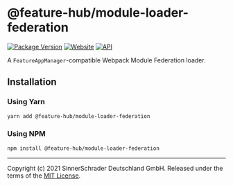 # @feature-hub/module-loader-federation

[![Package Version][package-badge]][package-npm]
[![Website][website-badge]][website] [![API][api-badge]][api]

A `FeatureAppManager`-compatible Webpack Module Federation loader.

## Installation

### Using Yarn

```sh
yarn add @feature-hub/module-loader-federation
```

### Using NPM

```sh
npm install @feature-hub/module-loader-federation
```

---

Copyright (c) 2021 SinnerSchrader Deutschland GmbH. Released under the terms of
the [MIT License][license].

[api]: https://feature-hub.io/@feature-hub/module-loader-federation/
[api-badge]:
  https://img.shields.io/badge/API-%40feature--hub%2Fmodule--loader--federation-%23ea3458.svg
[license]: https://github.com/sinnerschrader/feature-hub/blob/master/LICENSE
[package-badge]:
  https://img.shields.io/npm/v/@feature-hub/module-loader-federation.svg
[package-npm]:
  https://www.npmjs.com/package/@feature-hub/module-loader-federation
[website]: https://feature-hub.io/
[website-badge]:
  https://img.shields.io/badge/Website-feature--hub.io-%23500dc5.svg
